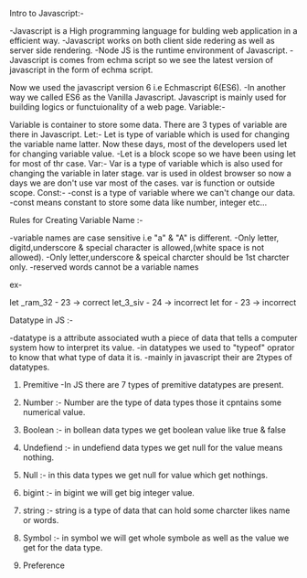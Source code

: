 Intro to Javascript:-

-Javascript is a High programming language for bulding web application in a efficient way. -Javascript works on both client side redering as well as server side rendering. -Node JS is the runtime environment of Javascript. -Javascript is comes from echma script so we see the latest version of javascript in the form of echma script.

Now we used the javascript version 6 i.e Echmascript 6(ES6). -In another way we called ES6 as the Vanilla Javascript.
Javascript is mainly used for building logics or functuionality of a web page.
Variable:-

Variable is container to store some data.
There are 3 types of variable are there in Javascript.
Let:-
Let is type of variable which is used for changing the variable name latter.
Now these days, most of the developers used let for changing variable value. -Let is a block scope so we have been using let for most of thr case.
Var:-
Var is a type of variable which is also used for changing the variable in later stage.
var is used in oldest browser so now a days we are don't use var most of the cases.
var is function or outside scope.
Const:- -const is a type of variable where we can't change our data. -const means constant to store some data like number, integer etc...

Rules for Creating Variable Name :- 

-variable names are case sensitive i.e "a" & "A" is different.
-Only letter, digitd,underscore & special character is allowed,(white space is not allowed).
-Only letter,underscore & speical charcter should be 1st charcter only.
-reserved words cannot be a variable names


ex-

let  _ram_32 - 23 -> correct
let_3_siv - 24 -> incorrect
let for - 23 -> incorrect 





Datatype in JS :- 

-datatype is a attribute associated wuth a piece of data that tells a computer system how to interpret its value.
-in datatypes we used to "typeof" oprator to know that what type of data it is.
-mainly in javascript their are 2types of datatypes.

1. Premitive
-In JS there are 7 types of premitive datatypes are present.
 1. Number :- Number are the type of data types those it cpntains some numerical value.
 2. Boolean :- in bollean data types we get boolean value like true & false
 3. Undefiend :- in undefiend data types we get null for the value means nothing.
 4. Null :- in this data types we get null for value which get nothings.
 5. bigint :- in bigint we will get big integer value.
 6. string :- string is a type of data that can hold some charcter likes name or words.
 7. Symbol :- in symbol we will get whole symbole as well as the value we get for the data type.

2. Preference

